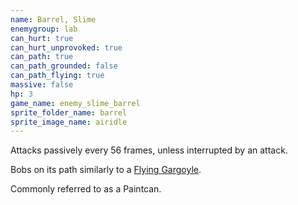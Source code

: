 ```yaml
---
name: Barrel, Slime
enemygroup: lab
can_hurt: true
can_hurt_unprovoked: true
can_path: true
can_path_grounded: false
can_path_flying: true
massive: false
hp: 3
game_name: enemy_slime_barrel
sprite_folder_name: barrel
sprite_image_name: airidle
---
```


Attacks passively every 56 frames, unless interrupted by an attack.

Bobs on its path similarly to a [Flying Gargoyle](#enemy-gargoyle-flying).

Commonly referred to as a Paintcan.